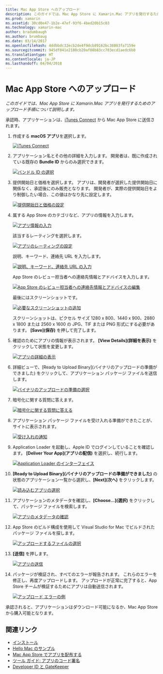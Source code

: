 ```yaml
---
title: Mac App Store へのアップロード
description: このガイドでは、Mac App Store に Xamarin.Mac アプリを発行するためのアップロード手順について説明します。
ms.prod: xamarin
ms.assetid: 30cd0e47-1b2e-47ef-93f6-4bed20b15c03
ms.technology: xamarin-mac
author: bradumbaugh
ms.author: brumbaug
ms.date: 03/14/2017
ms.openlocfilehash: 4ddbbdc32ecb2de4f9dcb89162bc38803fa7159e
ms.sourcegitcommit: 945df041e2180cb20af08b83cc703ecd1aedc6b0
ms.translationtype: HT
ms.contentlocale: ja-JP
ms.lasthandoff: 04/04/2018
---
```

# <a name="upload-to-mac-app-store"></a>Mac App Store へのアップロード

_このガイドでは、Mac App Store に Xamarin.Mac アプリを発行するためのアップロード手順について説明します。_

承認時、アプリケーションは、[iTunes Connect](http://itunesconnect.apple.com/) から Mac App Store に送信されます。

1. 作成する **macOS アプリ**を選択します。 

    [![](uploading-images/image65.png "iTunes Connect")](uploading-images/image65.png#lightbox)

2. アプリケーション名とその他の詳細を入力します。 開発者は、既に作成されている既存の **Bundle ID** からのみ選択できます。 

    [![](uploading-images/image66.png "バンドル ID の選択")](uploading-images/image66.png#lightbox)

3. 提供開始日と価格を選択します。 アプリは、開発者が選択した提供開始日に関係なく、承認後にのみ販売となります。 開発者が、実際の提供開始日をより制御したい場合、この値はかなり先に設定します。 

    [![](uploading-images/image67.png "提供開始日と価格の設定")](uploading-images/image67.png#lightbox)

4. 属する App Store のカテゴリなど、アプリの情報を入力します。 

    [![](uploading-images/image68.png "アプリ情報の入力")](uploading-images/image68.png#lightbox) 

    該当するレーティングを選択します。 

    [![](uploading-images/image69.png "アプリのレーティングの設定")](uploading-images/image69.png#lightbox) 

    説明、キーワード、連絡先 URL を入力します。 

    [![](uploading-images/image70.png "説明、キーワード、連絡先 URL の入力")](uploading-images/image70.png#lightbox) 

    App Store のレビュー担当者への連絡先情報とアドバイスを入力します。 

    [![](uploading-images/image71.png "App Store のレビュー担当者への連絡先情報とアドバイスの編集")](uploading-images/image71.png#lightbox) 

    最後にはスクリーンショットです。 

    [![](uploading-images/image72.png "必要なスクリーンショットの追加")](uploading-images/image72.png#lightbox) 

    スクリーンショットは、ピクセル サイズ 1280 x 800、1440 x 900、2880 x 1800 または 2560 x 1600 の JPG、TIF または PNG 形式にする必要があります。 **[Save]\(保存\)** を押して完了します。

5. 確認のためにアプリの情報が表示されます。 **[View Details]\(詳細を表示\)** をクリックして状態を変更します。 

    [![](uploading-images/image73.png "アプリの詳細の表示")](uploading-images/image73.png#lightbox)

6. 詳細ビューで、[Ready to Upload Binary]\(バイナリのアップロードの準備ができました\) をクリックして、アプリケーション パッケージ ファイルを送信します。 

    [![](uploading-images/image74.png "バイナリのアップロードの準備の選択")](uploading-images/image74.png#lightbox)

7. 暗号化に関する質問に答えます。 

    [![](uploading-images/image75.png "暗号化に関する質問に答える")](uploading-images/image75.png#lightbox)

8. アプリケーション パッケージ ファイルを受け入れる準備ができたことが、サイトに表示されます。 

    [![](uploading-images/image76.png "受け入れの通知")](uploading-images/image76.png#lightbox)

9. Application Loader を起動し、Apple ID でログインしていることを確認します。
**[Deliver Your App]\(アプリの配信\)** を選択し、続行します。 

    [![](uploading-images/image77.png "Application Loader のインターフェイス")](uploading-images/image77.png#lightbox)

10. **[Ready to Upload Binary]\(バイナリのアップロードの準備ができました\)** の状態のアプリケーション一覧から選択し、**[Next]\(次へ\)** をクリックします。 

    [![](uploading-images/image78.png "読み込むアプリの選択")](uploading-images/image78.png#lightbox)

11. アプリケーションのメタデータを確認し、**[Choose...]\(選択\)** をクリックして、パッケージ ファイルを検索します。 

    [![](uploading-images/image79.png "アプリのメタデータの確認")](uploading-images/image79.png#lightbox)

12. App Store のビルド構成を使用して Visual Studio for Mac でビルドされたパッケージ ファイルを探します。 

    [![](uploading-images/image80.png "アップロードするファイルの選択")](uploading-images/image80.png#lightbox)

13. **[送信]** を押します。 

    [![](uploading-images/image81.png "アプリの送信")](uploading-images/image81.png#lightbox)

14. パッケージが検証され、すべてのエラーが報告されます。 これらのエラーを修正し、再度アップロードします。 アップロードが正常に完了すると、App Store チームが検証するためにアプリは自動送信されます。 

    [![](uploading-images/image82.png "アップロード エラーの例")](uploading-images/image82.png#lightbox)

承認されると、アプリケーションはダウンロード可能になるか、Mac App Store から購入可能となります。

## <a name="related-links"></a>関連リンク

- [インストール](~//mac/get-started/installation.md)
- [Hello Mac のサンプル](~//mac/get-started/hello-mac.md)
- [Mac App Store でアプリを配布する](https://developer.apple.com/devcenter/mac/checklist/)
- [ツール ガイド: アプリのコード署名](https://developer.apple.com/library/mac/#documentation/ToolsLanguages/Conceptual/OSXWorkflowGuide/CodeSigning/CodeSigning.html)
- [Developer ID と GateKeeper](https://developer.apple.com/resources/developer-id/)
